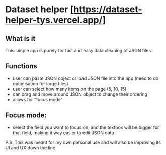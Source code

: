 # Dataset helper [https://dataset-helper-tys.vercel.app/]

## What is it 
This simple app is purely for fast and easy data cleaning of JSON files. 

## Functions
- user can paste JSON object or load JSON file into the app (need to do optimisation for large files)
- user can select how many items on the page (5, 10, 15)
- can drag and move around JSON object to change their ordering
- allows for "focus mode"

## Focus mode: 
- select the field you want to focus on, and the textbox will be bigger for that field, making it way easier to edit JSON data

P.S. This was meant for my own personal use and will also be improving its UI and UX down the line.

